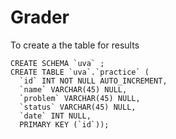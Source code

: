 # Grader

To create a the table for results

```
CREATE SCHEMA `uva` ;
CREATE TABLE `uva`.`practice` (
  `id` INT NOT NULL AUTO_INCREMENT,
  `name` VARCHAR(45) NULL,
  `problem` VARCHAR(45) NULL,
  `status` VARCHAR(45) NULL,
  `date` INT NULL,
  PRIMARY KEY (`id`));
```